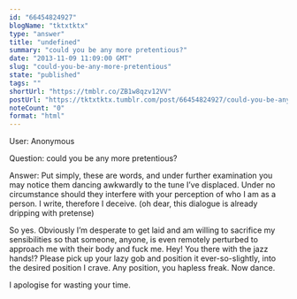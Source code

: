 ```yaml
---
id: "66454824927"
blogName: "tktxtktx"
type: "answer"
title: "undefined"
summary: "could you be any more pretentious?"
date: "2013-11-09 11:09:00 GMT"
slug: "could-you-be-any-more-pretentious"
state: "published"
tags: ""
shortUrl: "https://tmblr.co/ZB1w8qzv12VV"
postUrl: "https://tktxtktx.tumblr.com/post/66454824927/could-you-be-any-more-pretentious"
noteCount: "0"
format: "html"
---
```


User: Anonymous

Question: could you be any more pretentious?

Answer: Put simply, these are words, and under further examination you may notice them dancing awkwardly to the tune I’ve displaced. Under no circumstance should they interfere with your perception of who I am as a person. I write, therefore I deceive. (oh dear, this dialogue is already dripping with pretense)

So yes. Obviously I’m desperate to get laid and am willing to sacrifice my sensibilities so that someone, anyone, is even remotely perturbed to approach me with their body and fuck me. Hey! You there with the jazz hands!? Please pick up your lazy gob and position it ever-so-slightly, into the desired position I crave. Any position, you hapless freak. Now dance. 

I apologise for wasting your time.

